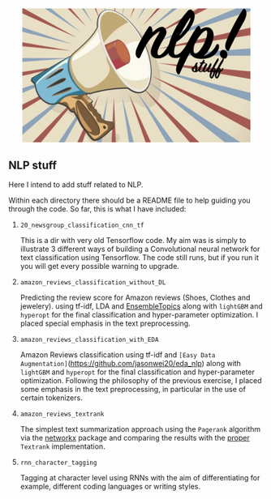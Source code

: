 <p align="center">
  <img width="450" src="docs/figures/nlp_stuff_logo.png">
</p>

## NLP stuff

Here I intend to add stuff related to NLP.

Within each directory there should be a README file to help guiding you through the code. So far, this is what I have included:

1. `20_newsgroup_classification_cnn_tf`

	This is a dir with very old Tensorflow code. My aim was is simply to
	illustrate 3 different ways of building a Convolutional neural network for
	text classification using Tensorflow. The code still runs, but if you run it
	you will get every possible warning to upgrade.

2. `amazon_reviews_classification_without_DL`

	Predicting the review score for Amazon reviews (Shoes, Clothes and jewelery).
	using tf-idf, LDA and [EnsembleTopics](https://github.com/lmcinnes/enstop)
	along with `lightGBM` and `hyperopt` for the final classification and
	hyper-parameter optimization. I placed special emphasis in the text
	preprocessing.

3. `amazon_reviews_classification_with_EDA`

	Amazon Reviews classification using tf-idf and `[Easy Data
	Augmentation]`(https://github.com/jasonwei20/eda_nlp) along with `lightGBM`
	and `hyperopt` for the final classification and hyper-parameter optimization.
	Following the philosophy of the previous exercise, I placed some emphasis in
	the text preprocessing, in particular in the use of certain tokenizers.

4. `amazon_reviews_textrank`

	The simplest text summarization approach using the `Pagerank` algorithm via
	the	[networkx](https://networkx.github.io/documentation/networkx-1.10/index.html)
	package and comparing the results with the
	[proper](https://github.com/summanlp/textrank) `Textrank` implementation.

5. `rnn_character_tagging`

	Tagging at character level using RNNs with the aim of differentiating for example, different coding languages or writing styles.


